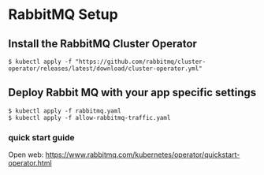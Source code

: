 # RabbitMQ Setup

## Install the RabbitMQ Cluster Operator

```
$ kubectl apply -f "https://github.com/rabbitmq/cluster-operator/releases/latest/download/cluster-operator.yml"
```

## Deploy Rabbit MQ with your app specific settings

```
$ kubectl apply -f rabbitmq.yaml
$ kubectl apply -f allow-rabbitmq-traffic.yaml
```

### quick start guide 

Open web: https://www.rabbitmq.com/kubernetes/operator/quickstart-operator.html

